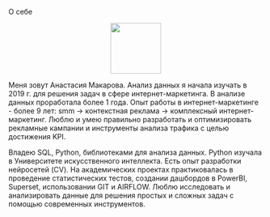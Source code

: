 О себе

<div id="header" align="center">
  <img src="https://media.giphy.com/media/NgurY1o4z080Jfoyzw/giphy.gif"width="100"/>
</div>

Меня зовут Анастасия Макарова. Анализ данных я начала изучать в 2019 г. для решения задач в сфере интернет-маркетинга.
В анализе данных проработала более 1 года. Опыт работы в интернет-маркетинге - более 9 лет: smm -> контекстная реклама -> комплексный интернет-маркетинг. Люблю и умею правильно разработать и оптимизировать рекламные кампании и инструменты анализа трафика с целью достижения KPI. 

Владею SQL, Python, библиотеками для анализа данных. Python изучала в Университете искусственного интеллекта. Есть опыт разработки нейросетей (CV). 
На академических проектах практиковалась в проведение статистических тестов, создании дашбордов в PowerBI, Superset, использовании GIT и AIRFLOW.
Люблю исследовать и анализировать данные для решения простых и сложных задач с помощью современных инструментов.



<!--
**anastasiya-h79/anastasiya-h79** is a ✨ _special_ ✨ repository because its `README.md` (this file) appears on your GitHub profile.

Here are some ideas to get you started:

- 🔭 I’m currently working on ...
- 🌱 I’m currently learning ...
- 👯 I’m looking to collaborate on ...
- 🤔 I’m looking for help with ...
- 💬 Ask me about ...
- 📫 How to reach me: ...
- 😄 Pronouns: ...
- ⚡ Fun fact: ...
-->
